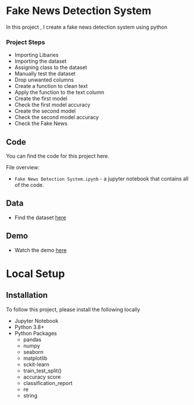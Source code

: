 # Fake News Detection System

In this project , I create a fake news detection system using python


### Project Steps
- Importing Libaries
- Importing the dataset
- Assigning class to the dataset
- Manually test the dataset
- Drop unwanted columns
- Create a function to clean text
- Apply the function to the text column
- Create the first model
- Check the first model accuracy
- Create the second model
- Check the second model accuracy
- Check the Fake News



## Code
You can find the code for this project here.


File overview:
- `Fake News Detection System.ipynb` - a jupyter notebook that contains all of the code.

## Data
- Find the dataset [here](https://drive.google.com/drive/folders/1Vjkux9VfBIhTotHyArghc3wxS7gIMKR2?usp=sharing)


## Demo
- Watch the demo [here](https://youtu.be/mE-PvNWgSzQ)


  
# Local Setup
## Installation

To follow this project, please install the following locally
- Jupyter Notebook
- Python 3.8+
- Python Packages
   + pandas
   + numpy
   + seaborn
   + matplotlib
   + sckit-learn
   + train_test_split()
   + accuracy score
   + classification_report
   + re
   + string

